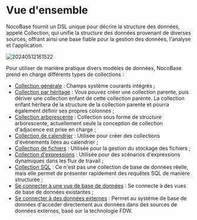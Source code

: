 # Vue d'ensemble

NocoBase fournit un DSL unique pour décrire la structure des données, appelé Collection, qui unifie la structure des données provenant de diverses sources, offrant ainsi une base fiable pour la gestion des données, l'analyse et l'application.

![20240512161522](https://static-docs.nocobase.com/20240512161522.png)

Pour utiliser de manière pratique divers modèles de données, NocoBase prend en charge différents types de collections :

- [Collection générale](/handbook/data-source-main/general-collection) : Champs système courants intégrés ;
- [Collection par héritage](/handbook/data-source-main/inheritance-collection) : Vous pouvez créer une collection parente, puis dériver une collection enfant de cette collection parente. La collection enfant héritera de la structure de la collection parente et pourra également définir ses propres colonnes ;
- [Collection arborescente](/handbook/collection-tree) : Collection sous forme de structure arborescente, actuellement seule la conception de collection d'adjacence est prise en charge ;
- [Collection de calendrier](/handbook/calendar/calendar-collection) : Utilisée pour créer des collections d'événements liées au calendrier ;
- [Collection de fichiers](/handbook/file-manager/file-collection) : Utilisée pour la gestion du stockage des fichiers ;
- [Collection d'expressions](/handbook/workflow-dynamic-calculation/expression) : Utilisée pour des scénarios d'expressions dynamiques dans les flux de travail ;
- [Collection SQL](/handbook/collection-sql) : Ce n'est pas une collection de base de données réelle, mais elle permet de présenter rapidement des requêtes SQL de manière structurée ;
- [Se connecter à une vue de base de données](/handbook/collection-view) : Se connecte à des vues de base de données existantes ;
- [Se connecter à des données externes](/handbook/collection-fdw) : Permet au système de base de données d'accéder directement aux données dans des sources de données externes, basé sur la technologie FDW.
